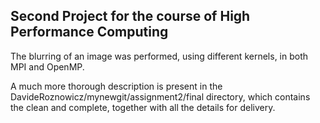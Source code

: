## Second Project for the course of High Performance Computing

The blurring of an image was performed, using different kernels, in both MPI and OpenMP.

A much more thorough description is present in the DavideRoznowicz/mynewgit/assignment2/final directory, which contains the clean and complete,
together with all the details for delivery.
